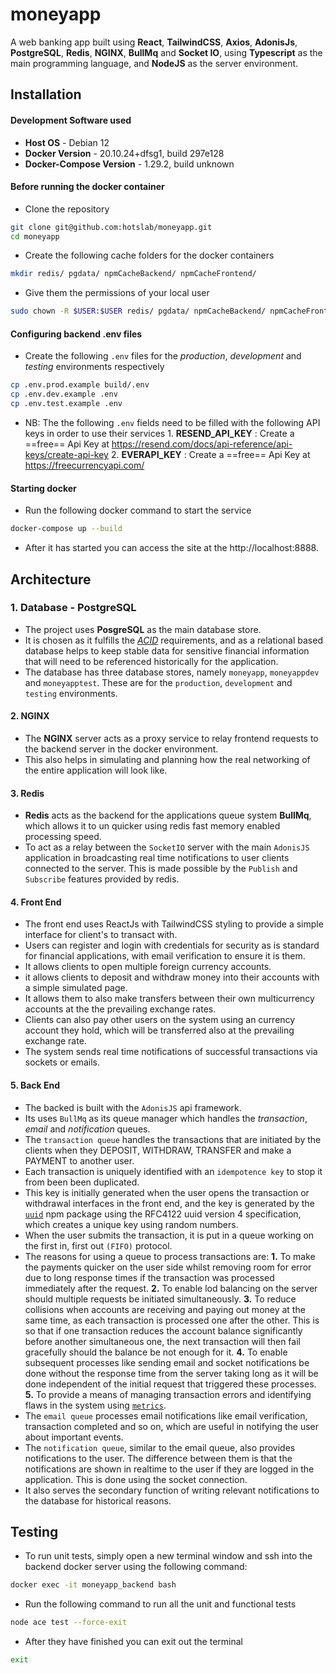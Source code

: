 # moneyapp

A web banking app built using **React**, **TailwindCSS**, **Axios**, **AdonisJs**, **PostgreSQL**, **Redis**, **NGINX**, **BullMq** and **Socket IO**, using **Typescript** as the main programming language, and **NodeJS** as the server environment.


## Installation

#### Development Software used

- **Host OS** - Debian 12
- **Docker Version** - 20.10.24+dfsg1, build 297e128
- **Docker-Compose Version** - 1.29.2, build unknown


#### Before running the docker container

- Clone the repository

```bash
git clone git@github.com:hotslab/moneyapp.git
cd moneyapp
```

- Create the following cache folders for the docker containers

```bash
mkdir redis/ pgdata/ npmCacheBackend/ npmCacheFrontend/
```

- Give them the permissions of your local user


```bash
sudo chown -R $USER:$USER redis/ pgdata/ npmCacheBackend/ npmCacheFrontend/
```

#### Configuring backend .env files

- Create the following `.env` files for the *production*, *development* and *testing* environments respectively

```bash
cp .env.prod.example build/.env
cp .env.dev.example .env
cp .env.test.example .env
```

- NB: The the following `.env` fields need to be filled with the following API keys in order to use their services
        1. **RESEND_API_KEY** :  Create a ==free== Api Key at https://resend.com/docs/api-reference/api-keys/create-api-key
        2. **EVERAPI_KEY** : Create a ==free== Api Key at https://freecurrencyapi.com/
        

#### Starting docker

- Run the following docker command to start the service

```bash
docker-compose up --build
```

- After it has started you can access the site at the http://localhost:8888.


## Architecture

### 1. Database - PostgreSQL

- The project uses **PosgreSQL** as the main database store. 
- It is chosen as it fulfills the [*ACID*](https://www.postgresql.org/about/ "PosgreSQL about page") requirements, and as a relational based database helps to keep stable data for sensitive financial information that will need to be referenced historically for the application.
- The database has three database stores, namely `moneyapp`, `moneyappdev` and `moneyapptest`. These are for the `production`,  `development` and `testing` environments. 

#### 2. NGINX

- The **NGINX** server acts as a proxy service to relay frontend requests to the backend server in the docker environment.
- This also helps in simulating and planning how the real networking of the entire application will look like.

#### 3. Redis

- **Redis** acts as the backend for the applications queue system **BullMq**, which allows it to un quicker using redis fast memory enabled processing speed.
- To act as a relay between the `SocketIO` server with the main `AdonisJS` application in broadcasting real time notifications to user clients connected to the server. This is made possible by the `Publish` and `Subscribe` features provided by redis. 

#### 4. Front End

- The front end uses ReactJs with TailwindCSS styling to provide a simple interface for client's to transact with.
- Users can register and login with credentials for security as is standard for financial applications, with email verification to ensure it is them.
- It allows clients to open multiple foreign currency accounts.
- it allows clients to deposit and withdraw money into their accounts with a simple simulated page.
- It allows them to also make transfers between their own multicurrency accounts at the the prevailing exchange rates. 
- Clients can also pay other users on the system using an currency account they hold, which will be transferred also at the prevailing exchange rate.
- The system sends real time notifications of successful transactions via sockets or emails.


#### 5. Back End

- The backed is built with the `AdonisJS` api framework.
- Its uses `BullMq` as its queue manager which handles the *transaction*, *email* and *notification* queues.
- The `transaction queue` handles the transactions that are initiated by the clients when they DEPOSIT, WITHDRAW, TRANSFER and make a PAYMENT to another user.
- Each transaction is uniquely identified with an `idempotence key` to stop it from been been duplicated. 
- This key is initially generated when the user opens the transaction or withdrawal interfaces in the front end, and the key is generated by the [`uuid`](https://github.com/uuidjs/uuid#readme) npm package using the  RFC4122 uuid version 4 specification, which creates a unique key using random numbers.
- When the user submits the transaction, it is put in a queue working on the first in, first out `(FIFO)` protocol. 
- The reasons for using a queue to process transactions are:
        **1.** To make the payments quicker on the user side whilst removing room for error due to long response times if the transaction was processed immediately after the request.
        **2.** To enable lod balancing on the server should multiple requests be initiated simultaneously.
        **3.** To reduce collisions when accounts are receiving and paying out money at the same time, as each transaction is processed one after the other. This is so that if one transaction reduces the account balance significantly before another simultaneous one, the next transaction will then fail gracefully should the balance be not enough for it.
        **4.** To enable subsequent processes like sending email and socket notifications be done without the response time from the server taking long as it will be done independent of the initial request that triggered these processes.
        **5.** To provide a means of managing transaction errors and identifying flaws in the system using [`metrics`](https://docs.bullmq.io/guide/metrics).
- The `email queue` processes email notifications like email verification, transaction completed and so on, which are useful in notifying the user about important events.
- The `notification queue`, similar to the email queue, also provides notifications to the user. The difference between them is that the notifications are shown in realtime to the user if they are logged in the application. This is done using the socket connection.
- It also serves the secondary function of writing relevant notifications to the database for historical reasons.


## Testing

- To run unit tests, simply open a new terminal window and ssh into the backend docker server using the following command:

```bash
docker exec -it moneyapp_backend bash
```

- Run the following command to run all the unit and functional tests

```bash
node ace test --force-exit
```
- After they have finished you can exit out the terminal

```bash
exit
```